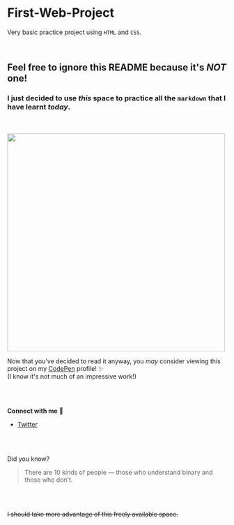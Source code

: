 # First-Web-Project
Very basic practice project using `HTML` and `CSS`. 

<br>

## Feel free to ignore this README because it's *NOT* one!
### I just decided to use *this* space to practice all the `markdown` that I have learnt _today_.

<br>
<br>

<img src="https://i.pinimg.com/originals/10/10/00/1010001ad3687e56d792f224bb37ba78.jpg" width="500px">

<br>

Now that you've decided to read it anyway, you *may* consider viewing this project on my [CodePen](https://codepen.io/orbitze/pen/MWaNwGm) profile! :sparkles:
<br>
(I know it's not much of an impressive work!)

<br>
<br>


**Connect with me** :rocket:
* [Twitter](https://twitter.com/_orbitze)
 
 <br>
 <br>
 
 Did you know?
 
 > There are 10 kinds of people — 
 > those who understand binary and those who don’t.

<br>
<br>

~~I should take more advantage of this freely available space.~~
